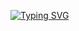 
[![Typing SVG](https://readme-typing-svg.herokuapp.com?font=Fira+Code&size=35&pause=1000&color=00B802&background=000000&center=true&vCenter=true&width=1100&lines=%3CHello%2C+I'm+Luan%2C+28yo%2C+from+Brazil.+Be+welcome!%2F%3E)](https://git.io/typing-svg)
